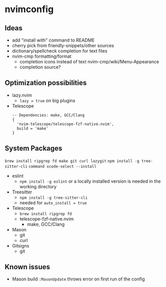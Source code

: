# nvimconfig

## Ideas

- add "install with" command to README
- cherry pick from friendly-snippets/other sources
- dictionary/spellcheck completion for text files
- nvim-cmp formatting/format
  - completion icons instead of text nvim-cmp/wiki/Menu-Appearance
  - completion source?

## Optimization possibilities

- lazy.nvim
  - `lazy = true` on big plugins
- Telescope
  ```luak
  -- Dependencies: make, GCC/Clang
  {
    'nvim-telescope/telescope-fzf-native.nvim',
    build = 'make'
  }
  ```

## System Packages

`brew install ripgrep fd make git curl lazygit`
`npm install -g tree-sitter-cli`
`command xcode-select --install`

- eslint
  - `npm install -g eslint` or a locally installed version is needed in the working directory
- Treesitter
  - `npm install -g tree-sitter-cli`
  - needed for `auto_install = true`
- Telescope
  - `brew install ripgrep fd`
  - telescope-fzf-native.nvim
    - make, GCC/Clang
- Mason
  - git
  - curl
- Gitsigns
  - git

## Known issues

- Mason build `:MasonUpdate` throws error on first run of the config
